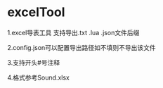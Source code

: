 # excelTool

1.excel导表工具 支持导出.txt  .lua .json文件后缀  

2.config.json可以配置导出路径如不填则不导出该文件

3.支持开头#号注释

4.格式参考Sound.xlsx
